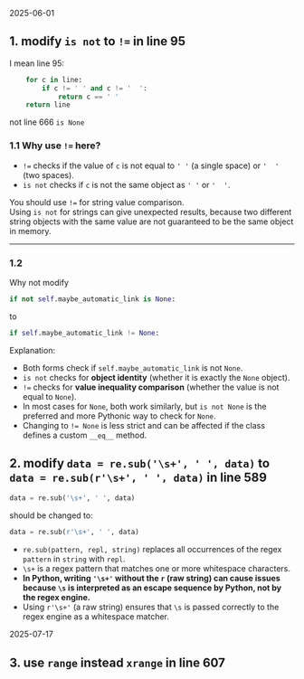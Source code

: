 2025-06-01

## 1. modify `is not` to `!=` in line 95

I mean line 95:
```python
    for c in line:
        if c != ' ' and c != '  ':
            return c == ' '
    return line
```

not line 666 `is None`

### 1.1 Why use `!=` here?

- `!=` checks if the value of `c` is not equal to `' '` (a single space) or `'  '` (two spaces).
- `is not` checks if `c` is not the same object as `' '` or `'  '`.

You should use `!=` for string value comparison.  
Using `is not` for strings can give unexpected results, because two different string objects with the same value are not guaranteed to be the same object in memory.

------

### 1.2

Why not modify
```python
if not self.maybe_automatic_link is None:
```
to
```python
if self.maybe_automatic_link != None:
```

Explanation:
- Both forms check if `self.maybe_automatic_link` is not `None`.
- `is not` checks for **object identity** (whether it is exactly the `None` object).
- `!=` checks for **value inequality comparison** (whether the value is not equal to `None`).
- In most cases for `None`, both work similarly, but `is not None` is the preferred and more Pythonic way to check for `None`.
- Changing to `!= None` is less strict and can be affected if the class defines a custom `__eq__` method.

## 2. modify `data = re.sub('\s+', ' ', data)` to `data = re.sub(r'\s+', ' ', data)` in line 589

```python
data = re.sub('\s+', ' ', data)
```
should be changed to:
```python
data = re.sub(r'\s+', ' ', data)
```

- `re.sub(pattern, repl, string)` replaces all occurrences of the regex `pattern` in `string` with `repl`.
- `\s+` is a regex pattern that matches one or more whitespace characters.
- **In Python, writing `'\s+'` without the `r` (raw string) can cause issues because `\s` is interpreted as an escape sequence by Python, not by the regex engine.**
- Using `r'\s+'` (a raw string) ensures that `\s` is passed correctly to the regex engine as a whitespace matcher.

2025-07-17

## 3. use `range` instead `xrange` in line 607
